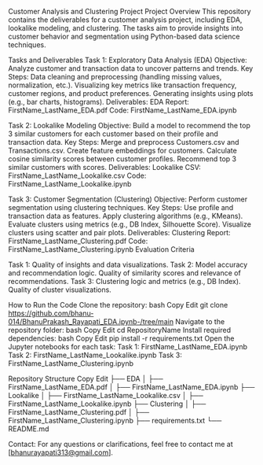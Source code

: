 Customer Analysis and Clustering Project
Project Overview
This repository contains the deliverables for a customer analysis project, including EDA, lookalike modeling, and clustering. The tasks aim to provide insights into customer behavior and segmentation using Python-based data science techniques.

Tasks and Deliverables
Task 1: Exploratory Data Analysis (EDA)
Objective: Analyze customer and transaction data to uncover patterns and trends.
Key Steps:
Data cleaning and preprocessing (handling missing values, normalization, etc.).
Visualizing key metrics like transaction frequency, customer regions, and product preferences.
Generating insights using plots (e.g., bar charts, histograms).
Deliverables:
EDA Report: FirstName_LastName_EDA.pdf
Code: FirstName_LastName_EDA.ipynb


Task 2: Lookalike Modeling
Objective: Build a model to recommend the top 3 similar customers for each customer based on their profile and transaction data.
Key Steps:
Merge and preprocess Customers.csv and Transactions.csv.
Create feature embeddings for customers.
Calculate cosine similarity scores between customer profiles.
Recommend top 3 similar customers with scores.
Deliverables:
Lookalike CSV: FirstName_LastName_Lookalike.csv
Code: FirstName_LastName_Lookalike.ipynb


Task 3: Customer Segmentation (Clustering)
Objective: Perform customer segmentation using clustering techniques.
Key Steps:
Use profile and transaction data as features.
Apply clustering algorithms (e.g., KMeans).
Evaluate clusters using metrics (e.g., DB Index, Silhouette Score).
Visualize clusters using scatter and pair plots.
Deliverables:
Clustering Report: FirstName_LastName_Clustering.pdf
Code: FirstName_LastName_Clustering.ipynb
Evaluation Criteria

Task 1: Quality of insights and data visualizations.
Task 2:
Model accuracy and recommendation logic.
Quality of similarity scores and relevance of recommendations.
Task 3:
Clustering logic and metrics (e.g., DB Index).
Quality of cluster visualizations.

How to Run the Code
Clone the repository:
bash
Copy
Edit
git clone https://github.com/bhanu-014/BhanuPrakash_Rayapati_EDA.ipynb-/tree/main
Navigate to the repository folder:
bash
Copy
Edit
cd RepositoryName
Install required dependencies:
bash
Copy
Edit
pip install -r requirements.txt
Open the Jupyter notebooks for each task:
Task 1: FirstName_LastName_EDA.ipynb
Task 2: FirstName_LastName_Lookalike.ipynb
Task 3: FirstName_LastName_Clustering.ipynb


Repository Structure
Copy
Edit
├── EDA
│   ├── FirstName_LastName_EDA.pdf
│   ├── FirstName_LastName_EDA.ipynb
├── Lookalike
│   ├── FirstName_LastName_Lookalike.csv
│   ├── FirstName_LastName_Lookalike.ipynb
├── Clustering
│   ├── FirstName_LastName_Clustering.pdf
│   ├── FirstName_LastName_Clustering.ipynb
├── requirements.txt
└── README.md


Contact:
For any questions or clarifications, feel free to contact me at [bhanurayapati313@gmail.com].
